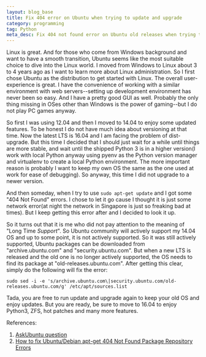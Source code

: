 ```yaml
---
layout: blog_base
title: Fix 404 error on Ubuntu when trying to update and upgrade
category: programming
tag: Python
meta_desc: Fix 404 not found error on Ubuntu old releases when trying to update and upgrade.
---
```


Linux is great. And for those who come from Windows background and want to have a smooth transition, Ubuntu seems like the most suitable choice to dive into the Linux world. I moved from Windows to Linux about 3 to 4 years ago as I want to learn more about Linux administration. So I first chose Ubuntu as the distribution to get started with Linux. The overall user-experience is great. I have the convenience of working with a similar environment with web servers--setting up development environment has never been so easy. And I have a pretty good GUI as well. Probably the only thing missing in OSes other than Windows is the power of gaming--but I do not play PC games anyway.

So first I was using 12.04 and then I moved to 14.04 to enjoy some updated features. To be honest I do not have much idea about versioning at that time. Now the latest LTS is 16.04 and I am facing the problem of dist-upgrade. But this time I decided that I should just wait for a while until things are more stable, and wait until the shipped Python 3 is in a higher version(I work with local Python anyway using pyenv as the Python version manager and virtualenv to create a local Python environment. The more important reason is probably I want to keep my own OS the same as the one used at work for ease of debugging). So anyway, this time I did not upgrade to a newer version.

And then someday, when I try to use `sudo apt-get update` and I got some "404 Not Found" errors. I chose to let it go cause I thought it is just some network error(at night the network in Singapore is just so freaking bad at times). But I keep getting this error after and I decided to look it up.

So it turns out that it is me who did not pay attention to the meaning of "Long Time *Support*". So Ubuntu community will actively support my 14.04 OS and up to some point, it is not actively supported. So it was still actively supported, Ubuntu packages can be downloaded from "archive.ubuntu.com" and "security.ubuntu.com". But when a new LTS is released and the old one is no longer actively supported, the OS needs to find its package at "old-releases.ubuntu.com". After getting this clear, simply do the following will fix the error:

~~~
sudo sed -i -e 's/archive.ubuntu.com\|security.ubuntu.com/old-releases.ubuntu.com/g' /etc/apt/sources.list
~~~

Tada, you are free to run update and upgrade again to keep your old OS and enjoy updates. But you are ready, be sure to move to 16.04 to enjoy Python3, ZFS, hot patches and many more features.

References:
1. [AskUbuntu question](http://askubuntu.com/questions/549777/getting-404-not-found-errors-when-doing-sudo-apt-get-update)
2. [How to fix Ubuntu/Debian apt-get 404 Not Found Package Repository Errors](https://smyl.es/how-to-fix-ubuntudebian-apt-get-404-not-found-package-repository-errors-saucy-raring-quantal-oneiric-natty/)
